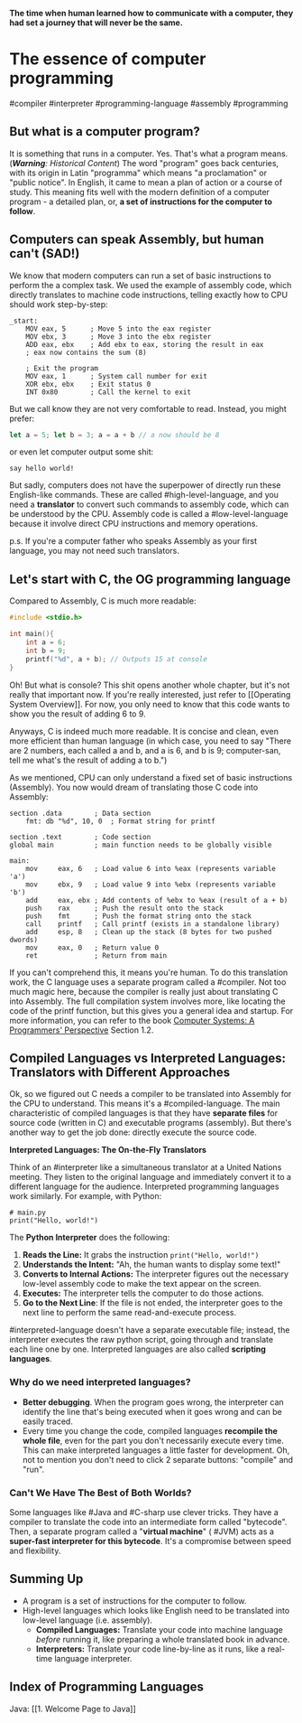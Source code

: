 **The time when human learned how to communicate with a computer, they had set a journey that will never be the same.**
# The essence of computer programming
#compiler #interpreter #programming-language #assembly #programming 

## But what is a computer program?

It is something that runs in a computer. Yes. That's what a program means.
(***Warning**: Historical Content*) The word "program" goes back centuries, with its origin in Latin "programma" which means "a proclamation" or "public notice". In English, it came to mean a plan of action or a course of study. This meaning fits well with the modern definition of a computer program - a detailed plan, or, **a set of instructions for the computer to follow**.

## Computers can speak Assembly, but human can't (SAD!)

We know that modern computers can run a set of basic instructions to perform the a complex task. We used the example of assembly code, which directly translates to machine code instructions, telling exactly how to CPU should work step-by-step:

```assembly
_start:
    MOV eax, 5      ; Move 5 into the eax register
    MOV ebx, 3      ; Move 3 into the ebx register
    ADD eax, ebx    ; Add ebx to eax, storing the result in eax
    ; eax now contains the sum (8)
    
    ; Exit the program
    MOV eax, 1      ; System call number for exit
    XOR ebx, ebx    ; Exit status 0
    INT 0x80        ; Call the kernel to exit
```

But we call know they are not very comfortable to read. Instead, you might prefer:
```Javascript
let a = 5; let b = 3; a = a + b // a now should be 8
```

or even let computer output some shit:
```Some-custom-programming-language
say hello world!
```

But sadly, computers does not have the superpower of directly run these English-like commands. These are called #high-level-language, and you need a **translator** to convert such commands to assembly code, which can be understood by the CPU. Assembly code is called a #low-level-language because it involve direct CPU instructions and memory operations. 

p.s. If you're a computer father who speaks Assembly as your first language, you may not need such translators.

## Let's start with C, the OG programming language

Compared to Assembly, C is much more readable:

```c
#include <stdio.h>

int main(){
	int a = 6;
	int b = 9;
	printf("%d", a + b); // Outputs 15 at console
}
```

Oh! But what is console? This shit opens another whole chapter, but it's not really that important now. If you're really interested, just refer to [[Operating System Overview]]. For now, you only need to know that this code wants to show you the result of adding 6 to 9.

Anyways, C is indeed much more readable. It is concise and clean, even more efficient than human language (in which case, you need to say "There are 2 numbers, each called a and b, and a is 6, and b is 9; computer-san, tell me what's the result of adding a to b.")

As we mentioned, CPU can only understand a fixed set of basic instructions (Assembly). You now would dream of translating those C code into Assembly:

```Assembly
section .data        ; Data section
    fmt: db "%d", 10, 0  ; Format string for printf

section .text        ; Code section
global main          ; main function needs to be globally visible

main:
    mov     eax, 6   ; Load value 6 into %eax (represents variable 'a')
    mov     ebx, 9   ; Load value 9 into %ebx (represents variable 'b')
    add     eax, ebx ; Add contents of %ebx to %eax (result of a + b)
    push    rax      ; Push the result onto the stack 
    push    fmt      ; Push the format string onto the stack
    call    printf   ; Call printf (exists in a standalone library)
    add     esp, 8   ; Clean up the stack (8 bytes for two pushed dwords) 
    mov     eax, 0   ; Return value 0 
    ret              ; Return from main
```

If you can't comprehend this, it means you're human. To do this translation work, the C language uses a separate program called a #compiler. Not too much magic here, because the compiler is really just about translating C into Assembly. The full compilation system involves more, like locating the code of the printf function, but this gives you a general idea and startup. For more information, you can refer to the book [Computer Systems: A Programmers' Perspective](C:\Users\xingw\Desktop\拡張　かくちょう\【1】深入理解计算机系统(中文版).pdf) Section 1.2.

## Compiled Languages vs Interpreted Languages: Translators with Different Approaches

Ok, so we figured out C needs a compiler to be translated into Assembly for the CPU to understand. This means it's a #compiled-language. The main characteristic of compiled languages is that they have **separate files** for source code (written in C) and executable programs (assembly).
But there's another way to get the job done: directly execute the source code.

**Interpreted Languages: The On-the-Fly Translators**

Think of an #interpreter  like a simultaneous translator at a United Nations meeting. They listen to the original language and immediately convert it to a different language for the audience. Interpreted programming languages work similarly. For example, with Python:

```
# main.py
print("Hello, world!")
```

The **Python Interpreter** does the following: 
1. **Reads the Line:** It grabs the instruction `print("Hello, world!")`
2. **Understands the Intent:** "Ah, the human wants to display some text!"
3. **Converts to Internal Actions:** The interpreter figures out the necessary low-level assembly code to make the text appear on the screen.
4. **Executes:** The interpreter tells the computer to do those actions.
5. **Go to the Next Line**: If the file is not ended, the interpreter goes to the next line to perform the same read-and-execute process.

#interpreted-language  doesn't have a separate executable file; instead, the interpreter executes the raw python script, going through and translate each line one by one. Interpreted languages are also called **scripting languages**.

### Why do we need interpreted languages?
- **Better debugging**. When the program goes wrong, the interpreter can identify the line that's being executed when it goes wrong and can be easily traced.
- Every time you change the code, compiled languages **recompile the whole file**, even for the part you don't necessarily execute every time. This can make interpreted languages a little faster for development. Oh, not to mention you don't need to click 2 separate buttons: "compile" and "run".

### Can't We Have The Best of Both Worlds?
Some languages like #Java and #C-sharp use clever tricks. They have a compiler to translate the code into an intermediate form called "bytecode". Then, a separate program called a "**virtual machine**" ( #JVM) acts as a **super-fast interpreter for this bytecode**. It's a compromise between speed and flexibility.

## Summing Up

- A program is a set of instructions for the computer to follow.
- High-level languages which looks like English need to be translated into low-level language (i.e. assembly).
	- **Compiled Languages:** Translate your code into machine language _before_ running it, like preparing a whole translated book in advance.
	- **Interpreters:** Translate your code line-by-line as it runs, like a real-time language interpreter.

## Index of Programming Languages
Java: [[1. Welcome Page to Java]]
